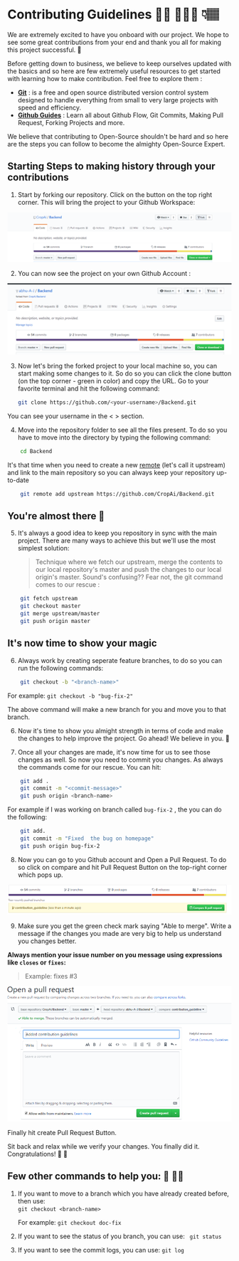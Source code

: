 # Contributing Guidelines 👼🏽 👩🏽‍💻 👇🏽

We are extremely excited to have you onboard with our project. We hope to see some great contributions from your end and thank you all for making this project successful. 🤗

Before getting down to business, we believe to keep ourselves updated with the basics and so here are few extremely useful resources to get started with learning how to make contribution. Feel free to explore them :

- **[Git](https://git-scm.com/)** : is a free and open source distributed version control system designed to handle everything from small to very large projects with speed and efficiency.
- **[Github Guides](https://guides.github.com)** : Learn all about Github Flow, Git Commits, Making Pull Request, Forking Projects and more.


We believe that contributing to Open-Source shouldn't be hard and so here are the steps you can follow to become the almighty Open-Source Expert.

## Starting Steps to making history through your contributions

1. Start by forking our repository. Click on the button on the top right corner. This will bring the project to your Github Workspace:

![Fork the Project](./.github/images/Fork.png)

2. You can now see the project on your own Github Account :

![Github Account](./.github/images/Project&#32;Forked.png)

3. Now let's bring the forked project to your local machine so, you can start making some changes to it. So do so you can click the clone button (on the top corner - green  in color) and copy the URL. Go to your favorite terminal and hit the following command:
   ```sh
   git clone https://github.com/<your-username>/Backend.git
   ```
You can see your username in the < > section.

4. Move into the repository folder to see all the files present. To do so you have to move into the directory by typing the following command:
```sh
    cd Backend
```

It's that time when you need to create a new [remote](https://git-scm.com/book/en/v2/Git-Basics-Working-with-Remotes) (let's call it upstream) and link to the main repository so you can always keep your repository up-to-date

```sh
    git remote add upstream https://github.com/CropAi/Backend.git
```

## You're almost there 👏

5. It's always a good idea to keep you repository in sync with the main project. There are many ways to achieve this but we'll use the most simplest solution:
   > Technique where we fetch our upstream, merge the contents to our local repository's master and push the changes to our local origin's master. Sound's confusing?? Fear not, the git command comes to our rescue :

```sh
    git fetch upstream
    git checkout master
    git merge upstream/master
    git push origin master
```

## It's now time to show your magic

6. Always work by creating seperate feature branches, to do so you can run the following commands:
```sh
    git checkout -b "<branch-name>"
```
For example: `git checkout -b "bug-fix-2"`

The above command will make a new branch for you and move you to that branch.


6. Now it's time to show you almight strength in terms of code and make the changes to help improve the project. Go ahead! We believe in you. 🤩

7. Once all your changes are made, it's now time for us to see those changes as well. So now you need to commit you changes. As always the commands come for our rescue. You can hit:
```sh
    git add .
    git commit -m "<commit-message>"
    git push origin <branch-name>
```
For example if I was working on branch called `bug-fix-2` , the you can do the following:
```sh
    git add.
    git commit -m "Fixed  the bug on homepage"
    git push origin bug-fix-2
```

8. Now you can go to you Github account and Open a Pull Request. To do so click on compare and hit Pull Request Button on the top-right corner which pops up.

![Pull Request](./.github/images/Pull&#32;Request.png)


9. Make sure you get the green check mark saying "Able to merge". Write a message if the changes you made are very big to help us understand you changes better. 

**Always mention your issue number on you message using expressions like `closes` or `fixes`:**
> Example:  fixes #3
    
![Pull-Request-2](./.github/images/Pull-Request-2.png)



Finally hit create Pull Request Button.

Sit back and relax while we verify your changes. You finally did it. Congratulations! 🙌 🤝



## Few other commands to help you: 🧠 🤘🏻

1. If you want to move to a branch which you have already created before, then use:  
   `git checkout <branch-name>`

    For example: `git checkout doc-fix`

2. If you want to see the status of you branch, you can use:
    ` git status`

3. If you want to see the commit logs, you can use:
   `git log`



